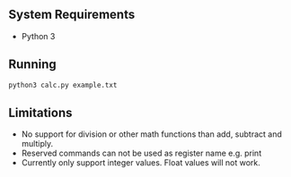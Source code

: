 ## System Requirements

- Python 3

## Running

```sh
python3 calc.py example.txt
```

## Limitations

- No support for division or other math functions than add, subtract and multiply.
- Reserved commands can not be used as register name e.g. print
- Currently only support integer values. Float values will not work.

